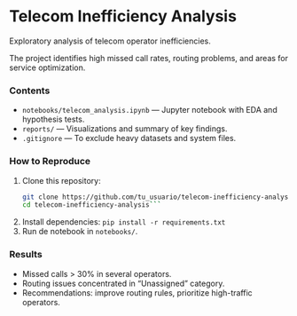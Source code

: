 # Telecom Inefficiency Analysis 

Exploratory analysis of telecom operator inefficiencies. 

The project identifies high missed call rates, routing problems, and areas for service optimization.

### Contents
- `notebooks/telecom_analysis.ipynb` — Jupyter notebook with EDA and hypothesis tests.
- `reports/` — Visualizations and summary of key findings.
- `.gitignore` — To exclude heavy datasets and system files.

### How to Reproduce
1. Clone this repository:
   ```bash
   git clone https://github.com/tu_usuario/telecom-inefficiency-analysis.git
   cd telecom-inefficiency-analysis```
2. Install dependencies:
    ```pip install -r requirements.txt```
3. Run de notebook in `notebooks/`.

### Results
- Missed calls > 30% in several operators.
- Routing issues concentrated in “Unassigned” category.
- Recommendations: improve routing rules, prioritize high-traffic operators.
